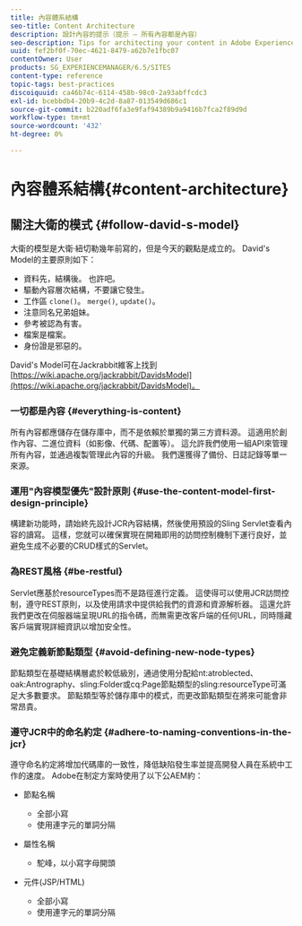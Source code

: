 ```yaml
---
title: 內容體系結構
seo-title: Content Architecture
description: 設計內容的提示（提示 — 所有內容都是內容）
seo-description: Tips for architecting your content in Adobe Experience Manager (AEM). (hint - everything is content)
uuid: fef2bf0f-70ec-4621-8479-a62b7e1fbc07
contentOwner: User
products: SG_EXPERIENCEMANAGER/6.5/SITES
content-type: reference
topic-tags: best-practices
discoiquuid: ca46b74c-6114-458b-98c0-2a93abffcdc3
exl-id: bcebbdb4-20b9-4c2d-8a87-013549d686c1
source-git-commit: b220adf6fa3e9faf94389b9a9416b7fca2f89d9d
workflow-type: tm+mt
source-wordcount: '432'
ht-degree: 0%

---
```


# 內容體系結構{#content-architecture}

## 關注大衛的模式 {#follow-david-s-model}

大衛的模型是大衛·紐切勒幾年前寫的，但是今天的觀點是成立的。 David&#39;s Model的主要原則如下：

* 資料先，結構後。 也許吧。
* 驅動內容層次結構，不要讓它發生。
* 工作區 `clone()`。 `merge()`, `update()`。
* 注意同名兄弟姐妹。
* 參考被認為有害。
* 檔案是檔案。
* 身份證是邪惡的。

David&#39;s Model可在Jackrabbit維客上找到 [https://wiki.apache.org/jackrabbit/DavidsModel](https://wiki.apache.org/jackrabbit/DavidsModel)。

### 一切都是內容 {#everything-is-content}

所有內容都應儲存在儲存庫中，而不是依賴於單獨的第三方資料源。 這適用於創作內容、二進位資料（如影像、代碼、配置等）。 這允許我們使用一組API來管理所有內容，並通過複製管理此內容的升級。 我們還獲得了備份、日誌記錄等單一來源。

### 運用&quot;內容模型優先&quot;設計原則 {#use-the-content-model-first-design-principle}

構建新功能時，請始終先設計JCR內容結構，然後使用預設的Sling Servlet查看內容的讀寫。 這樣，您就可以確保實現在開箱即用的訪問控制機制下運行良好，並避免生成不必要的CRUD樣式的Servlet。

### 為REST風格 {#be-restful}

Servlet應基於resourceTypes而不是路徑進行定義。 這使得可以使用JCR訪問控制，遵守REST原則，以及使用請求中提供給我們的資源和資源解析器。 這還允許我們更改在伺服器端呈現URL的指令碼，而無需更改客戶端的任何URL，同時隱藏客戶端實現詳細資訊以增加安全性。

### 避免定義新節點類型 {#avoid-defining-new-node-types}

節點類型在基礎結構層處於較低級別，通過使用分配給nt:atroblected、oak:Antrography、sling:Folder或cq:Page節點類型的sling:resourceType可滿足大多數要求。 節點類型等於儲存庫中的模式，而更改節點類型在將來可能會非常昂貴。

### 遵守JCR中的命名約定 {#adhere-to-naming-conventions-in-the-jcr}

遵守命名約定將增加代碼庫的一致性，降低缺陷發生率並提高開發人員在系統中工作的速度。 Adobe在制定方案時使用了以下公AEM約：

* 節點名稱

   * 全部小寫
   * 使用連字元的單詞分隔

* 屬性名稱

   * 駝峰，以小寫字母開頭

* 元件(JSP/HTML)

   * 全部小寫
   * 使用連字元的單詞分隔
